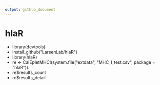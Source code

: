 ```yaml
---
output: github_document
---
```


# hlaR

* library(devtools)   
* install_github("LarsenLab/hlaR")    
* library(hlaR)  
* re <- CalEpletMHCI(system.file("extdata", "MHC_I_test.csv", package = "hlaR")). 
* re$results_count  
* re$results_detail
